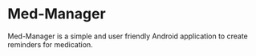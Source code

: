 # Med-Manager 
Med-Manager is a simple and user friendly Android application to create reminders for medication.
